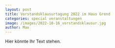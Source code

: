 ```yaml
---
layout: post
title: Vorstandsklausurtagung 2022 im Haus Grend
categories: special veranstaltungen
image: /images/2022-10-16_vorstandsklausur.jpg
author: Max
---
```


Hier könnte Ihr Text stehen.
